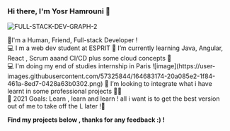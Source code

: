 ###                                                               Hi there, I'm Yosr Hamrouni 👋 
![FULL-STACK-DEV-GRAPH-2](https://user-images.githubusercontent.com/57325844/137721878-a0d78780-81b9-4617-9c44-e0385489d290.jpg)
<p>
🧑I'm a Human, Friend, Full-stack Developer ! <br>
💻 I m a web dev student at ESPRIT 
🏻‍ I’m currently learning Java, Angular, React , Scrum aaand CI/CD plus some cloud concepts 💯 <br>
💻 I'm doing my end of studies internship in Paris ![image](https://user-images.githubusercontent.com/57325844/164683174-20a085e2-1f84-461a-8ed7-0428a63b0302.png)
👯 I’m looking to integrate what i have learnt in some professional projects 💪🏽 <br>
🥅 2021 Goals: Learn , learn and learn ! all i want is to get the best version out of me to take off the L later !🌱<br>
</p>
<b> Find my projects below , thanks for any feedback :)  ! </b>


 
                         
                   

